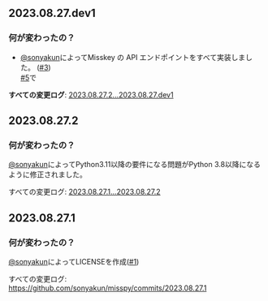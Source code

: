 
## 2023.08.27.dev1
### 何が変わったの？
* [@sonyakun](https://github.com/sonyakun)によってMisskey の API エンドポイントをすべて実装しました。 ([#3](https://github.com/sonyakun/misspy/issues/3))  
[#5](https://github.com/sonyakun/misspy/pull/5)で


**すべての変更ログ**: [2023.08.27.2...2023.08.27.dev1](https://github.com/sonyakun/misspy/compare/2023.08.27.2...2023.08.27.dev1)

## 2023.08.27.2
### 何が変わったの？
[@sonyakun](https://github.com/sonyakun)によってPython3.11以降の要件になる問題がPython 3.8以降になるように修正されました。 

すべての変更ログ: [2023.08.27.1...2023.08.27.2](https://github.com/sonyakun/misspy/compare/2023.08.27.1...2023.08.27.2)
## 2023.08.27.1
### 何が変わったの？
[@sonyakun](https://github.com/sonyakun)によってLICENSEを作成([#1](https://github.com/sonyakun/misspy/pull/1))

すべての変更ログ: https://github.com/sonyakun/misspy/commits/2023.08.27.1